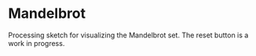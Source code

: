 # Mandelbrot
Processing sketch for visualizing the Mandelbrot set. The reset button is a work in progress. 
